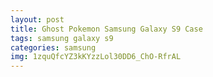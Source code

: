 ```yaml
---
layout: post
title: Ghost Pokemon Samsung Galaxy S9 Case
tags: samsung galaxy s9
categories: samsung
img: 1zquQfcYZ3kKYzzLol30DD6_ChO-RfrAL
---
```

